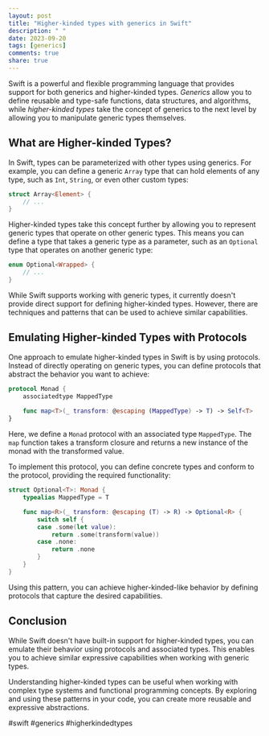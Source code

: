 ```yaml
---
layout: post
title: "Higher-kinded types with generics in Swift"
description: " "
date: 2023-09-20
tags: [generics]
comments: true
share: true
---
```


Swift is a powerful and flexible programming language that provides support for both generics and higher-kinded types. *Generics* allow you to define reusable and type-safe functions, data structures, and algorithms, while *higher-kinded types* take the concept of generics to the next level by allowing you to manipulate generic types themselves.

## What are Higher-kinded Types?

In Swift, types can be parameterized with other types using generics. For example, you can define a generic `Array` type that can hold elements of any type, such as `Int`, `String`, or even other custom types:

```swift
struct Array<Element> {
    // ...
}
```

Higher-kinded types take this concept further by allowing you to represent generic types that operate on other generic types. This means you can define a type that takes a generic type as a parameter, such as an `Optional` type that operates on another generic type:

```swift
enum Optional<Wrapped> {
    // ...
}
```

While Swift supports working with generic types, it currently doesn't provide direct support for defining higher-kinded types. However, there are techniques and patterns that can be used to achieve similar capabilities.

## Emulating Higher-kinded Types with Protocols

One approach to emulate higher-kinded types in Swift is by using protocols. Instead of directly operating on generic types, you can define protocols that abstract the behavior you want to achieve:

```swift
protocol Monad {
    associatedtype MappedType
    
    func map<T>(_ transform: @escaping (MappedType) -> T) -> Self<T>
}
```

Here, we define a `Monad` protocol with an associated type `MappedType`. The `map` function takes a transform closure and returns a new instance of the monad with the transformed value.

To implement this protocol, you can define concrete types and conform to the protocol, providing the required functionality:

```swift
struct Optional<T>: Monad {
    typealias MappedType = T

    func map<R>(_ transform: @escaping (T) -> R) -> Optional<R> {
        switch self {
        case .some(let value):
            return .some(transform(value))
        case .none:
            return .none
        }
    }
}
```

Using this pattern, you can achieve higher-kinded-like behavior by defining protocols that capture the desired capabilities.

## Conclusion

While Swift doesn't have built-in support for higher-kinded types, you can emulate their behavior using protocols and associated types. This enables you to achieve similar expressive capabilities when working with generic types.

Understanding higher-kinded types can be useful when working with complex type systems and functional programming concepts. By exploring and using these patterns in your code, you can create more reusable and expressive abstractions.

#swift #generics #higherkindedtypes